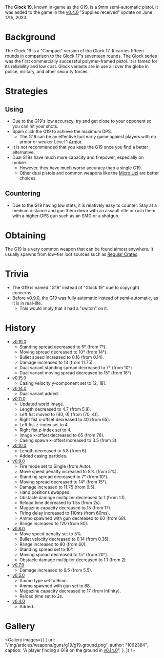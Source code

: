 The **Glock 19**, known in-game as the G19, is a 9mm semi-automatic pistol. It was added to the game in the [v0.4.0](https://github.com/HasangerGames/suroi/releases/tag/v0.4.0) "Supplies received" update on June 17th, 2023.

# Background

The Glock 19 is a "Compact" version of the Glock 17. It carries fifteen rounds in comparison to the Glock 17's seventeen rounds. The Glock series was the first commercially successful polymer-framed pistol. It is famed for its reliability and low cost. Glock variants are in use all over the globe in police, military, and other security forces.

# Strategies

## Using

- Due to the G19's low accuracy, try and get close to your opponent so you can hit your shots.
- Spam click the G19 to achieve the maximum DPS.
  - The G19 can be an effective tool early game against players with no armor or weaker Level 1 [Armor](/equipment/armor).
- It is not recommended that you keep the G19 once you find a better alternative.
- Dual G19s have much more capacity and firepower, especially on mobile.
  - However, they have much worse accuracy than a single G19.
  - Other dual pistols and common weapons like the [Micro Uzi](/weapons/guns/micro_uzi) are better choices.

## Countering

- Due to the G19 having low stats, it is relatively easy to counter. Stay at a medium distance and gun them down with an assault rifle or rush them with a higher-DPS gun such as an SMG or a shotgun.

# Obtaining

The G19 is a very common weapon that can be found almost anywhere. It usually spawns from low-tier loot sources such as [Regular Crates](/obstacles/regular_crate).

# Trivia

- The G19 is named "G19" instead of "Glock 19" due to copyright concerns.
- Before [v0.9.0](https://github.com/HasangerGames/suroi/releases/tag/v0.9.0), the G19 was fully automatic instead of semi-automatic, as it is in real-life.
  - This would imply that it had a "switch" on it.

# History
- [v0.19.0](https://github.com/HasangerGames/suroi/releases/tag/v0.19.0)
  - Standing spread decreased to 5° (from 7°).
  - Moving spread decreased to 10° (from 14°).
  - Bullet speed increased to 0.16 (from 0.14).
  - Damage increased to 13 (from 11.75)
  - Dual variant standing spread decreased to 7° (from 10°)
  - Dual variant moving spread decreased to 15° (from 18°)
- [v0.15.0](https://github.com/HasangerGames/suroi/releases/tag/v0.15.0)
  - Casing velocity y-component set to [2, 18].
- [v0.14.0](https://github.com/HasangerGames/suroi/releases/tag/v0.14.0)
  - Dual variant added.
- [v0.11.0](https://github.com/HasangerGames/suroi/releases/tag/v0.11.0)
  - Updated world image.
  - Length decreased to 4.7 (from 5.8).
  - Left fist moved to (40, 0) (from (70, 4)).
  - Right fist x-offset decreased to 40 (from 65).
  - Left fist z-index set to 4.
  - Right fist z-index set to 4.
  - Image x-offset decreased to 65 (from 78).
  - Casing spawn x-offset increased to 3.5 (from 3).
- [v0.10.0](https://github.com/HasangerGames/suroi/releases/tag/v0.10.0)
  - Length decreased to 5.8 (from 6).
  - Added casing particles.
- [v0.9.0](https://github.com/HasangerGames/suroi/releases/tag/v0.9.0)
  - Fire mode set to Single (from Auto).
  - Move speed penalty increased to 8% (from 5%).
  - Standing spread decreased to 7° (from 10°).
  - Moving spread decreased to 14° (from 15°).
  - Damage increased to 11.75 (from 6.5).
  - Hand positions swapped.
  - Obstacle damage multiplier decreased to 1 (from 1.1).
  - Reload time decreased to 1.5s (from 2s).
  - Magazine capacity decreased to 15 (from 17).
  - Firing delay increased to 110ms (from 60ms).
  - Ammo spawned with gun decreased to 60 (from 68).
  - Range increased to 120 (from 80).
- [v0.8.0](https://github.com/HasangerGames/suroi/releases/tag/v0.8.0)
  - Move speed penalty set to 5%.
  - Bullet velocity decreased to 0.14 (from 0.35).
  - Range increased to 80 (from 60).
  - Standing spread set to 10°.
  - Moving spread decreased to 15° (from 20°).
  - Obstacle damage multiplier decreased to 1.1 (from 2).
- [v0.7.0](https://github.com/HasangerGames/suroi/releases/tag/v0.7.0)
  - Damage increased to 6.5 (from 5.5).
- [v0.5.0](https://github.com/HasangerGames/suroi/releases/tag/v0.5.0)
  - Ammo type set to 9mm.
  - Ammo spawned with gun set to 68.
  - Magazine capacity decreased to 17 (from Infinity).
  - Reload time set to 2s.
- [v0.4.0](https://github.com/HasangerGames/suroi/releases/tag/v0.4.0)
  - Added.

# Gallery

<Gallery
  images={[
    {
      url: "/img/articles/weapons/guns/g19/g19_ground.png",
      author: "1092384",
      caption: "A player finding a G19 on the ground in [v0.14.0](https://github.com/HasangerGames/suroi/releases/tag/v0.14.0)",
    },
  ]}
/>

